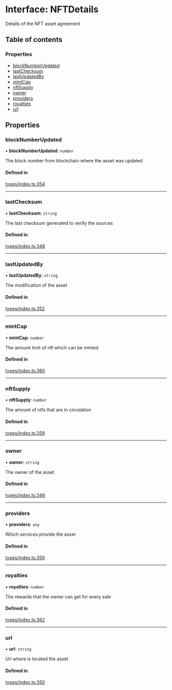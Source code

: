 # Interface: NFTDetails

Details of the NFT asset agreement

## Table of contents

### Properties

- [blockNumberUpdated](NFTDetails.md#blocknumberupdated)
- [lastChecksum](NFTDetails.md#lastchecksum)
- [lastUpdatedBy](NFTDetails.md#lastupdatedby)
- [mintCap](NFTDetails.md#mintcap)
- [nftSupply](NFTDetails.md#nftsupply)
- [owner](NFTDetails.md#owner)
- [providers](NFTDetails.md#providers)
- [royalties](NFTDetails.md#royalties)
- [url](NFTDetails.md#url)

## Properties

### blockNumberUpdated

• **blockNumberUpdated**: `number`

The block number from blockchain where the asset was updated

#### Defined in

[types/index.ts:354](https://github.com/nevermined-io/components-catalog/blob/c3c2dc1/lib/src/types/index.ts#L354)

___

### lastChecksum

• **lastChecksum**: `string`

The last checksum generated to verify the sources

#### Defined in

[types/index.ts:348](https://github.com/nevermined-io/components-catalog/blob/c3c2dc1/lib/src/types/index.ts#L348)

___

### lastUpdatedBy

• **lastUpdatedBy**: `string`

The modification of the asset

#### Defined in

[types/index.ts:352](https://github.com/nevermined-io/components-catalog/blob/c3c2dc1/lib/src/types/index.ts#L352)

___

### mintCap

• **mintCap**: `number`

The amount limit of nft which can be minted

#### Defined in

[types/index.ts:360](https://github.com/nevermined-io/components-catalog/blob/c3c2dc1/lib/src/types/index.ts#L360)

___

### nftSupply

• **nftSupply**: `number`

The amount of ntfs that are in circulation

#### Defined in

[types/index.ts:358](https://github.com/nevermined-io/components-catalog/blob/c3c2dc1/lib/src/types/index.ts#L358)

___

### owner

• **owner**: `string`

The owner of the asset

#### Defined in

[types/index.ts:346](https://github.com/nevermined-io/components-catalog/blob/c3c2dc1/lib/src/types/index.ts#L346)

___

### providers

• **providers**: `any`

Which services provide the asset

#### Defined in

[types/index.ts:356](https://github.com/nevermined-io/components-catalog/blob/c3c2dc1/lib/src/types/index.ts#L356)

___

### royalties

• **royalties**: `number`

The rewards that the owner can get for every sale

#### Defined in

[types/index.ts:362](https://github.com/nevermined-io/components-catalog/blob/c3c2dc1/lib/src/types/index.ts#L362)

___

### url

• **url**: `string`

Url where is located the asset

#### Defined in

[types/index.ts:350](https://github.com/nevermined-io/components-catalog/blob/c3c2dc1/lib/src/types/index.ts#L350)
